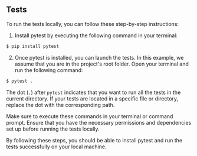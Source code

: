 ## Tests

To run the tests locally, you can follow these step-by-step instructions:

1. Install pytest by executing the following command in your terminal:

```bash
$ pip install pytest
```

2. Once pytest is installed, you can launch the tests. In this example, we assume that you are in the project's root folder. Open your terminal and run the following command:

```bash
$ pytest .
```

The dot (`.`) after `pytest` indicates that you want to run all the tests in the current directory. If your tests are located in a specific file or directory, replace the dot with the corresponding path.

Make sure to execute these commands in your terminal or command prompt. Ensure that you have the necessary permissions and dependencies set up before running the tests locally.

By following these steps, you should be able to install pytest and run the tests successfully on your local machine.

